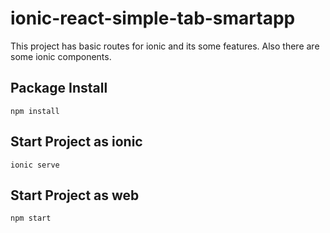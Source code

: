 # ionic-react-simple-tab-smartapp

This project has basic routes for ionic and its some features.
Also there are some ionic components.

## Package Install

`npm install`

## Start Project as ionic

`ionic serve`

## Start Project as web

`npm start`
